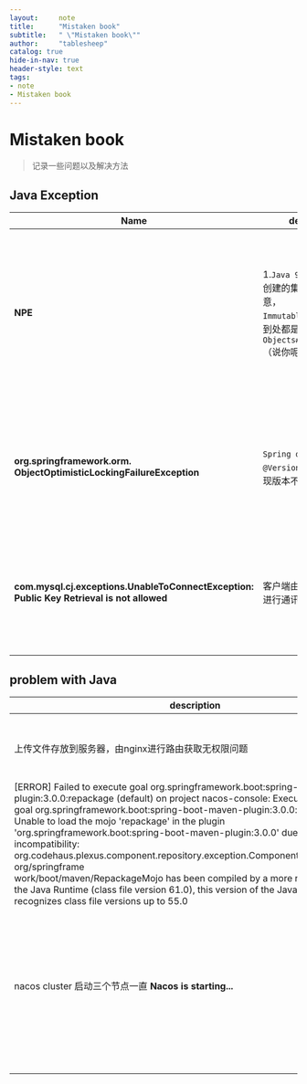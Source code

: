 ```yaml
---
layout:     note
title:      "Mistaken book"
subtitle:   " \"Mistaken book\""
author:     "tablesheep"
catalog: true
hide-in-nav: true
header-style: text
tags:
- note
- Mistaken book
---
```


# Mistaken book



> 记录一些问题以及解决方法



## Java Exception



| Name                                                         | description                                                  | repetition | solution                                                     | remark                                                       |
| ------------------------------------------------------------ | ------------------------------------------------------------ | ---------- | ------------------------------------------------------------ | ------------------------------------------------------------ |
| **NPE**                                                      | 1.`Java 9+ `集合 `of` 方法创建的集合类使用时要注意，`ImmutableCollections`中到处都是`Objects#requireNonNull`（说你呢`indexOf`方法）<br> |            |                                                              | 1.不过作为不可变集合，不能为null的检测其实也很合理，为了该死的性能 |
| **org.springframework.orm.<br>ObjectOptimisticLockingFailureException** | `Spring data jpa` 使用`@Version` 修改记录时出现版本不一致导致 |            | 看业务，如果是定时任务一类的可能是重复的任务执行，可以选择忽略，如果是用户端操作，可以让用户重试或者采取加锁的方式 |                                                              |
| **com.mysql.cj.exceptions.UnableToConnectException: Public Key Retrieval is not allowed** | 客户端由于没有公钥无法进行通讯                               |            | 去掉jdbc连接中useSSL=false解决（我遇到的是由于配置了后无法使用SSL/TLS协议导致） |                                                              |
|                                                              |                                                              |            |                                                              |                                                              |
|                                                              |                                                              |            |                                                              |                                                              |





## problem with Java

| description                                                  | description&solution                                         | remark                                 | tag          |
| ------------------------------------------------------------ | ------------------------------------------------------------ | -------------------------------------- | ------------ |
|                                                              |                                                              |                                        |              |
| 上传文件存放到服务器，由nginx进行路由获取无权限问题          | 1. `java.io.File#setReadable(true, false) `设置文件所有人可读<br>2. 保证用户或用户组一致<br>3. ...... |                                        |              |
| [ERROR] Failed to execute goal org.springframework.boot:spring-boot-maven-plugin:3.0.0:repackage (default) on project nacos-console: Execution default of goal org.springframework.boot:spring-boot-maven-plugin:3.0.0:repackage failed:<br/> Unable to load the mojo 'repackage' in the plugin 'org.springframework.boot:spring-boot-maven-plugin:3.0.0' due to an API incompatibility: org.codehaus.plexus.component.repository.exception.ComponentLookupException: org/springframe<br/>work/boot/maven/RepackageMojo has been compiled by a more recent version of the Java Runtime (class file version 61.0), this version of the Java Runtime only recognizes class file versions up to 55.0 | 由于spring-boot-maven-plugin版本过高导致，指定低版本解决     | nacos Build distribution packages 报错 | nacos、maven |
| nacos  cluster 启动三个节点一直 <b>Nacos is starting...</b>  | 查issue有两种情况<br>1.指定ip不能为127.0.0.1<br>2.网络原因导致raft协商失败，关闭VPN，重置了网络都不行<br>最后查看`protocol-raft.log`，发现有两个节点协商的ip是之前缓存的（其实在排查网络原因的时候就有看过日志但是看的是没问题的节点，所以才导致排查了很久。。），最后重置有问题的节点的数据解决了 | nacos raft协商问题                     | nacos        |
|                                                              |                                                              |                                        |              |
|                                                              |                                                              |                                        |              |
|                                                              |                                                              |                                        |              |
